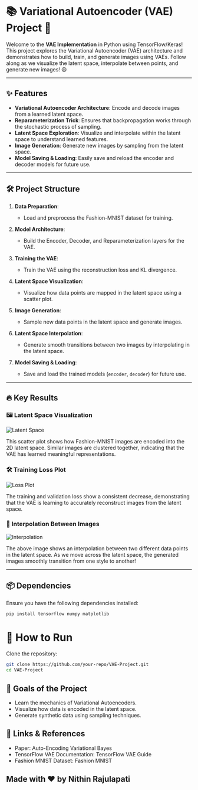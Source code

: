 # 📚 Variational Autoencoder (VAE) Project 🚀

Welcome to the **VAE Implementation** in Python using TensorFlow/Keras! This project explores the Variational Autoencoder (VAE) architecture and demonstrates how to build, train, and generate images using VAEs. Follow along as we visualize the latent space, interpolate between points, and generate new images! 😃

---

## ✨ Features
- **Variational Autoencoder Architecture**: Encode and decode images from a learned latent space.
- **Reparameterization Trick**: Ensures that backpropagation works through the stochastic process of sampling.
- **Latent Space Exploration**: Visualize and interpolate within the latent space to understand learned features.
- **Image Generation**: Generate new images by sampling from the latent space.
- **Model Saving & Loading**: Easily save and reload the encoder and decoder models for future use.

---

## 🛠️ Project Structure
1. **Data Preparation**:
   - Load and preprocess the Fashion-MNIST dataset for training.
   
2. **Model Architecture**:
   - Build the Encoder, Decoder, and Reparameterization layers for the VAE.
   
3. **Training the VAE**:
   - Train the VAE using the reconstruction loss and KL divergence.
   
4. **Latent Space Visualization**:
   - Visualize how data points are mapped in the latent space using a scatter plot.
   
5. **Image Generation**:
   - Sample new data points in the latent space and generate images.
   
6. **Latent Space Interpolation**:
   - Generate smooth transitions between two images by interpolating in the latent space.
   
7. **Model Saving & Loading**:
   - Save and load the trained models (`encoder`, `decoder`) for future use.

---

## 🔥 Key Results

### 🖼️ Latent Space Visualization
![Latent Space](attachment:image-url-1)

This scatter plot shows how Fashion-MNIST images are encoded into the 2D latent space. Similar images are clustered together, indicating that the VAE has learned meaningful representations.

### 🛠️ Training Loss Plot
![Loss Plot](attachment:image-url-2)

The training and validation loss show a consistent decrease, demonstrating that the VAE is learning to accurately reconstruct images from the latent space.

### 🎨 Interpolation Between Images
![Interpolation](attachment:image-url-3)

The above image shows an interpolation between two different data points in the latent space. As we move across the latent space, the generated images smoothly transition from one style to another!

---

## 📦 Dependencies

Ensure you have the following dependencies installed:

```bash
pip install tensorflow numpy matplotlib
```

# 💾 **How to Run**  
Clone the repository:  

```bash  
git clone https://github.com/your-repo/VAE-Project.git  
cd VAE-Project
```

## 🎯 Goals of the Project
- Learn the mechanics of Variational Autoencoders.
- Visualize how data is encoded in the latent space.
- Generate synthetic data using sampling techniques.

## 🔗 Links & References
- Paper: Auto-Encoding Variational Bayes
- TensorFlow VAE Documentation: TensorFlow VAE Guide
- Fashion MNIST Dataset: Fashion MNIST

## Made with ❤️ by Nithin Rajulapati
